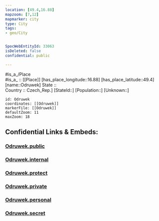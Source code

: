 ```yaml
---
location: [49.4,16.88] 
mapzoom: [7,12] 
mapmarker: city 
type: City
tags:
- geo/City


SpocWebEntityId: 33063
isDeleted: false
confidential: public

---
```

#is_a_/Place  
#is_a_ :: [[Place]] 
[has_place_longitude::16.88] 
[has_place_latitude::49.4] 
[name::Odruwek] 
State ::  
Country :: Czech_Rep.] 
[StateId::] 
[Population::] 
[Unknown::] 


```leaflet
id: Odruwek
coordinates: [[Odruwek]] 
markerFile: [[Odruwek]] 
defaultZoom: 11 
maxZoom: 18
```


## Confidential Links & Embeds: 

### [Odruwek.public](/_public/\Earth\Continent\Europe\Europe~Central\Czech_Republic\regions~Czech_Republic\Jihomoravský\CityOdruwek.public.md) 

### [Odruwek.internal](/_internal/\Earth\Continent\Europe\Europe~Central\Czech_Republic\regions~Czech_Republic\Jihomoravský\CityOdruwek.internal.md) 

### [Odruwek.protect](/_protect/\Earth\Continent\Europe\Europe~Central\Czech_Republic\regions~Czech_Republic\Jihomoravský\CityOdruwek.protect.md) 

### [Odruwek.private](/_private/\Earth\Continent\Europe\Europe~Central\Czech_Republic\regions~Czech_Republic\Jihomoravský\CityOdruwek.private.md) 

### [Odruwek.personal](/_personal/\Earth\Continent\Europe\Europe~Central\Czech_Republic\regions~Czech_Republic\Jihomoravský\CityOdruwek.personal.md) 

### [Odruwek.secret](/_secret/\Earth\Continent\Europe\Europe~Central\Czech_Republic\regions~Czech_Republic\Jihomoravský\CityOdruwek.secret.md)

